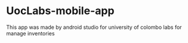 # UocLabs-mobile-app
This app was made by android studio for university of colombo labs for manage inventories
